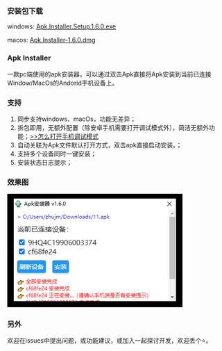 ### 安装包下载

windows: [Apk.Installer.Setup.1.6.0.exe](https://github.com/zhujiaming/apk-installer/releases/download/1.6.0/Apk.Installer.Setup.1.6.0.exe)

macos: [Apk.Installer-1.6.0.dmg](https://github.com/zhujiaming/apk-installer/releases/download/1.6.0/Apk.Installer-1.6.0.dmg)

### Apk Installer

  一款pc端使用的apk安装器，可以通过双击Apk直接将Apk安装到当前已连接Window/MacOs的Andorid手机设备上。

### 支持

  1. 同步支持windows、macOs，功能无差异；
  2. 拆包即用，无额外配置（除安卓手机需要打开调试模式外），简洁无额外功能；[>>怎么打开手机调试模式](https://www.google.com/search?q=%E5%AE%89%E5%8D%93%E6%89%8B%E6%9C%BA%E6%80%8E%E4%B9%88%E6%89%93%E5%BC%80%E8%B0%83%E8%AF%95%E6%A8%A1%E5%BC%8F)
  3. 自动关联为Apk文件默认打开方式，双击apk直接启动安装。；
  4. 支持多个设备同时一键安装；
  5. 安装状态日志提示；

### 效果图

![效果图](./snapshot/page.jpg)

### 另外

欢迎在issues中提出问题，或功能建议，或加入一起探讨开发，欢迎丢个⭐。
